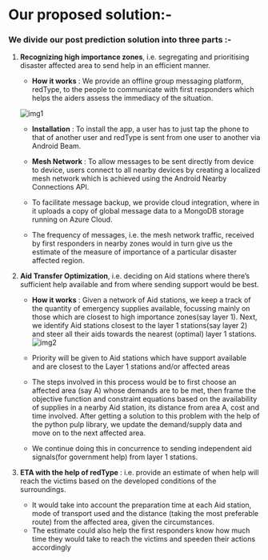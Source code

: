 # Our proposed solution:-

### We divide our post prediction solution into three parts :-

1) **Recognizing high importance zones**, i.e. segregating and prioritising disaster affected area to send help in an efficient manner. 

    - **How it works** : We provide an offline group messaging platform, redType, to the people to communicate with first responders which helps the aiders assess the immediacy of the situation.

    ![img1](https://raw.githubusercontent.com/Parth-Vader/The-Martini-Men/master/img1.jpg?token=APhACL7EQ-EcM8LJVt_vqnniSHU4m3kVks5byfxHwA%3D%3D)

    - **Installation** : To install the app, a user has to just tap the phone to that of another user and redType is sent from one user to another via Android Beam.

    - **Mesh Network** : To allow messages to be sent directly from device to device, users connect to all nearby devices by creating a localized mesh network which is achieved using the Android Nearby Connections API.

    - To facilitate message backup, we provide cloud integration, where in it uploads a copy of global message data to a MongoDB storage running on Azure Cloud.

    - The frequency of messages, i.e. the mesh network traffic, received by first responders in nearby zones would in turn give us the estimate of the measure of importance of a particular disaster affected region.

2) **Aid Transfer Optimization**, i.e. deciding on Aid stations where there’s sufficient help available and from where sending support would be best.

    - **How it works** : Given a network of Aid stations, we keep a track of the quantity of emergency supplies available, focussing mainly on those which are closest to high importance zones(say layer 1). Next, we identify Aid stations closest to the layer 1 stations(say layer 2) and steer all their aids towards the nearest (optimal) layer 1 stations.
    ![img2](https://raw.githubusercontent.com/Parth-Vader/The-Martini-Men/master/img2.jpg?token=APhACBdBFF8_koLLc7oBRampMkQO-u36ks5byfxLwA%3D%3D)
    - Priority will be given to Aid stations which have support available and are closest to the Layer 1 stations and/or affected areas

    - The steps involved in this process would be to first choose an affected area (say A) whose demands are to be met, then frame the objective function and constraint equations based on the availability of supplies in a nearby Aid station, its distance from area A, cost and time involved. After getting a solution to this problem with the help of the python pulp library, we update the demand/supply data  and move on to the next affected area.

    - We continue doing this in concurrence to sending independent aid signals(for government help) from layer 1 stations.

3) **ETA with the help of redType** : i.e. provide an estimate of when help will reach the victims based on the developed conditions of the surroundings.
    - It would take into account the preparation time at each Aid station, mode of transport used and the distance (taking the most preferable route) from the affected area, given the circumstances.
    - The estimate could also help the first responders know how much time they would take to reach the victims and speeden their actions accordingly
